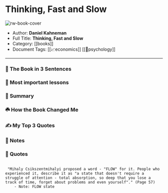 # Thinking, Fast and Slow

![rw-book-cover](https://images-na.ssl-images-amazon.com/images/I/41shZGS-G%2BL._SL200_.jpg)

- Author: **Daniel Kahneman**
- Full Title: **Thinking, Fast and Slow**
- Category: [[books]]
- Document Tags: [[📈economics]] [[🧠psychology]] 
---
### 🚀 The Book in 3 Sentences

### 🎨 Most important lessons

### 📒 Summary

### ☘️ How the Book Changed Me

### ✍️ My Top 3 Quotes

### 📝 Notes

### 📜 Quotes

```ad-quote 

 "Mihaly Csikszentmihalyi proposed a word - "FLOW" for it. People who experienced it, describe it as "a state that doesn't require a struggle of attention - total absorption, so deep that you lose a track of time, forget about problems and even yourself"." (Page 57)
    - Note: FLOW state
```

